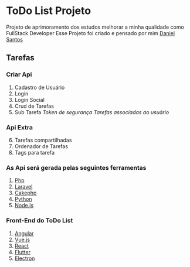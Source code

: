 # ToDo List Projeto
Projeto de aprimoramento dos estudos melhorar a minha qualidade como FullStack Developer
Esse Projeto foi criado e pensado por mim [Daniel Santos](https://dsprog.com.br)

## Tarefas

### Criar Api
1. Cadastro de Usuário
2. Login
3. Login Social
4. Crud de Tarefas
5. Sub Tarefa
*Token de segurança*
*Tarefas associadas ao usuário*

### Api Extra
6. Tarefas compartilhadas
7. Ordenador de Tarefas
8. Tags para tarefa

### As Api será gerada pelas seguintes ferramentas
1. [Php](#)
2. [Laravel](#)
3. [Cakephp](#)
4. [Python](#)
5. [Node.js](#)

### Front-End do ToDo List
1. [Angular](#)
2. [Vue.js](#)
3. [React](#)
4. [Flutter](#)
5. [Electron](#)
